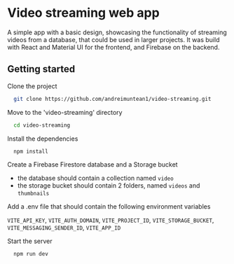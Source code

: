 # Video streaming web app

A simple app with a basic design, showcasing the functionality of streaming videos from a database, that could be used in larger projects. It was build with React and Material UI for the frontend, and Firebase on the backend.

## Getting started

Clone the project

```bash
  git clone https://github.com/andreimuntean1/video-streaming.git
```

Move to the 'video-streaming' directory

```bash
  cd video-streaming
```

Install the dependencies

```bash
  npm install
```

Create a Firebase Firestore database and a Storage bucket

- the database should contain a collection named `video`
- the storage bucket should contain 2 folders, named `videos` and `thumbnails`

Add a .env file that should contain the following environment variables

`VITE_API_KEY`,
`VITE_AUTH_DOMAIN`,
`VITE_PROJECT_ID`,
`VITE_STORAGE_BUCKET`,
`VITE_MESSAGING_SENDER_ID`,
`VITE_APP_ID`

Start the server

```bash
  npm run dev
```
